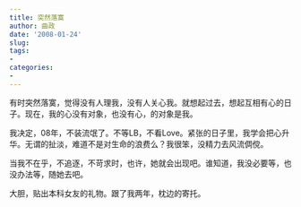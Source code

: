 ```yaml
---
title: 突然落寞
author: 曲政
date: '2008-01-24'
slug: 
tags:
- 
categories:
- 
---
```


有时突然落寞，觉得没有人理我，没有人关心我。就想起过去，想起互相有心的日子。现在，我的心没有对象，也没有心，的对象是我。 

我决定，08年，不装流氓了。不等LB，不看Love。紧张的日子里，我学会把心升华。无谓的扯淡，难道不是对生命的浪费么？我很笨，没精力去风流倜傥。 

当我不在乎，不追逐，不苛求时，也许，她就会出现吧。谁知道，我没必要等，也没办法等，随她去吧。 

大胆，贴出本科女友的礼物。跟了我两年，枕边的寄托。 